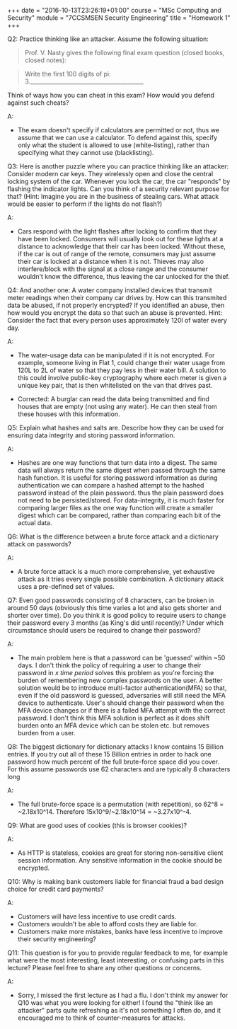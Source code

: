 +++
date = "2016-10-13T23:26:19+01:00"
course = "MSc Computing and Security"
module = "7CCSMSEN Security Engineering"
title = "Homework 1"
+++

Q2: Practice thinking like an attacker. Assume the following situation:

> Prof. V. Nasty gives the following final exam question (closed books, closed notes):

> Write the first 100 digits of pi: 3.________________________________________

Think of ways how you can cheat in this exam? How would you defend against such cheats?

A:

- The exam doesn't specify if calculators are permitted or not, thus we assume that we can use a calculator. To defend against this, specify only what the student is allowed to use (white-listing), rather than specifying what they cannot use (blacklisting).


Q3: Here is another puzzle where you can practice thinking like an attacker: Consider modern car keys. They wirelessly open and close the central locking system of the car. Whenever you lock the car, the car "responds" by flashing the indicator lights. Can you think of a security relevant purpose for that? (Hint: Imagine you are in the business of stealing cars. What attack would be easier to perform if the lights do not flash?)

A:

- Cars respond with the light flashes after locking to confirm that they have been locked. Consumers will usually look out for these lights at a distance to acknowledge that their car has been locked. Without these, if the car is out of range of the remote, consumers may just assume their car is locked at a distance when it is not. Thieves may also interfere/block with the signal at a close range and the consumer wouldn't know the difference, thus leaving the car unlocked for the thief.

Q4: And another one: A water company installed devices that transmit meter readings when their company car drives by. How can this transmited data be abused, if not properly encrypted? If you identified an abuse, then how would you encrypt the data so that such an abuse is prevented. Hint: Consider the fact that every person uses approximately 120l of water every day.

A:

- The water-usage data can be manipulated if it is not encrypted. For example, someone living in Flat 1, could change their water usage from 120L to 2L of water so that they pay less in their water bill. A solution to this could involve public-key cryptography where each meter is given a unique key pair, that is then whitelisted on the van that drives past.

 - Corrected: A burglar can read the data being transmitted and find houses that are empty (not using any water). He can then steal from these houses with this information.


Q5: Explain what hashes and salts are. Describe how they can be used for ensuring data integrity and storing password information.

A:

- Hashes are one way functions that turn data into a digest. The same data will always return the same digest when passed through the same hash function. It is useful for storing password information as during authentication we can compare a hashed attempt to the hashed password instead of the plain password. thus the plain password does not need to be persisted/stored. For data-integrity, it is much faster for comparing larger files as the one way function will create a smaller digest which can be compared, rather than comparing each bit of the actual data.

Q6: What is the difference between a brute force attack and a dictionary attack on passwords?

A:

- A brute force attack is a much more comprehensive, yet exhaustive attack as it tries every single possible combination. A dictionary attack uses a pre-defined set of values.


Q7: Even good passwords consisting of 8 characters, can be broken in around 50 days (obviously this time varies a lot and also gets shorter and shorter over time). Do you think it is good policy to require users to change their password every 3 months (as King's did until recently)? Under which circumstance should users be required to change their password?

A:

- The main problem here is that a password can be 'guessed' within ~50 days. I don't think the policy of requiring a user to change their password in *x time period* solves this problem as you're forcing the burden of remembering new complex passwords on the user. A better solution would be to introduce multi-factor authentication(MFA) so that, even if the old password is guessed, adversaries will still need the MFA device to authenticate. User's should change their password when the MFA device changes or if there is a failed MFA attempt with the correct password. I don't think this MFA solution is perfect as it does shift burden onto an MFA device which can be stolen etc. but removes burden from a user.

Q8: The biggest dictionary for dictionary attacks I know contains 15 Billion entries. If you try out all of these 15 Billion entries in order to hack one password how much percent of the full brute-force space did you cover. For this assume passwords use 62 characters and are typically 8 characters long

A:

- The full brute-force space is a permutation (with repetition), so 62^8 = ~2.18x10^14. Therefore 15x10^9/~2.18x10^14 = ~3.27x10^-4.

Q9: What are good uses of cookies (this is browser cookies)?

A:

- As HTTP is stateless, cookies are great for storing non-sensitive client session information. Any sensitive information in the cookie should be encrypted.

Q10: Why is making bank customers liable for financial fraud a bad design choice for credit card payments?

A:

- Customers will have less incentive to use credit cards.
- Customers wouldn't be able to afford costs they are liable for.
- Customers make more mistakes, banks have less incentive to improve their security engineering?

Q11: This question is for you to provide regular feedback to me, for example what were the most interesting, least interesting, or confusing parts in this lecture? Please feel free to share any other questions or concerns.

A:

- Sorry, I missed the first lecture as I had a flu. I don't think my answer for Q10 was what you were looking for either! I found the "think like an attacker" parts quite refreshing as it's not something I often do, and it encouraged me to think of counter-measures for attacks.
